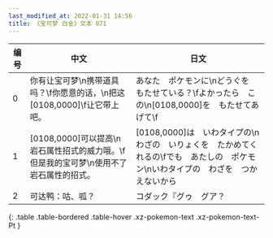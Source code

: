 ```yaml
---
last_modified_at: 2022-01-31 14:56
title: 《宝可梦 白金》文本 071
---
```

| 编号 | 中文 | 日文 |
| ---- | ---- | ---- |
| 0 | 你有让宝可梦\n携带道具吗？\f你愿意的话，\n把这[0108,0000]\f让它带上吧。 | あなた　ポケモンに\nどうぐを　もたせている？\fよかったら　この\n[0108,0000]を　もたせてあげて\f |
| 1 | [0108,0000]可以提高\n岩石属性招式的威力哦。\f但是我的宝可梦\n使用不了岩石属性的招式。 | [0108,0000]は　いわタイプの\nわざの　いりょくを　たかめてくれるの\fでも　あたしの　ポケモン\nいわタイプの　わざを　つかえないから |
| 2 | 可达鸭：咕、呱？ | コダック『グゥ　グア？ |
{: .table .table-bordered .table-hover .xz-pokemon-text .xz-pokemon-text-Pt }